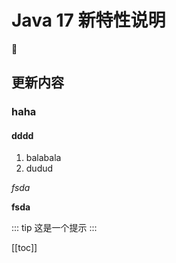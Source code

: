 # Java 17 新特性说明
:tada:



## 更新内容

### haha

#### dddd


1. balabala
2. dudud

*fsda*

**fsda**


::: tip
这是一个提示
:::


[[toc]]